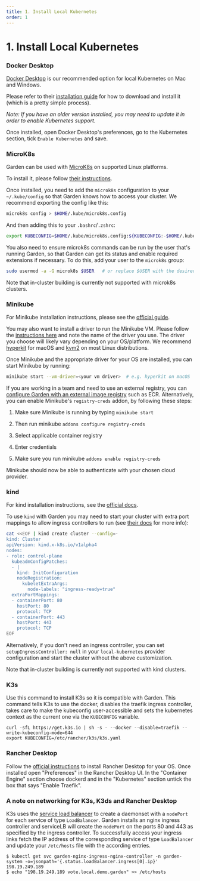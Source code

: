 ```yaml
---
title: 1. Install Local Kubernetes
order: 1
---
```


# 1. Install Local Kubernetes

### Docker Desktop

[Docker Desktop](https://docs.docker.com/engine) is our recommended option for local Kubernetes on Mac and Windows.

Please refer to their [installation guide](https://docs.docker.com/engine/installation/) for how to download and install it (which is a pretty simple process).

_Note: If you have an older version installed, you may need to update it in order to enable Kubernetes support._

Once installed, open Docker Desktop's preferences, go to the Kubernetes section, tick `Enable Kubernetes` and save.

### MicroK8s

Garden can be used with [MicroK8s](https://microk8s.io) on supported Linux platforms.

To install it, please follow [their instructions](https://microk8s.io/docs/).

Once installed, you need to add the `microk8s` configuration to your `~/.kube/config` so that Garden knows how to access your cluster. We recommend exporting the config like this:

```sh
microk8s config > $HOME/.kube/microk8s.config
```

And then adding this to your `.bashrc`/`.zshrc`:

```sh
export KUBECONFIG=$HOME/.kube/microk8s.config:${KUBECONFIG:-$HOME/.kube/config}
```

You also need to ensure microk8s commands can be run by the user that's running Garden, so that Garden can get its status and enable required extensions if necessary. To do this, add your user to the `microk8s` group:

```sh
sudo usermod -a -G microk8s $USER   # or replace $USER with the desired user, if it's not the current user
```

Note that in-cluster building is currently not supported with microk8s clusters.

### Minikube

For Minikube installation instructions, please see the [official guide](https://github.com/kubernetes/minikube#installation).

You may also want to install a driver to run the Minikube VM. Please follow the
[instructions here](https://minikube.sigs.k8s.io/docs/drivers/)
and note the name of the driver you use. The driver you choose will likely vary depending on your
OS/platform. We recommend [hyperkit](https://minikube.sigs.k8s.io/docs/drivers/hyperkit/)
for macOS and [kvm2](https://minikube.sigs.k8s.io/docs/drivers/kvm2/) on most Linux
distributions.

Once Minikube and the appropriate driver for your OS are installed, you can start Minikube by running:

```sh
minikube start --vm-driver=<your vm driver>  # e.g. hyperkit on macOS
```

If you are working in a team and need to use an external registry, you can [configure Garden with an external image registry](https://docs.garden.io/kubernetes-plugins/remote-k8s/configure-registry) such as ECR. Alternatively, you can enable Minikube's `registry-creds` addon, by following these steps:

1.  Make sure Minikube is running by typing `minikube start`

2.  Then run minikube `addons configure registry-creds`

3.  Select applicable container registry 

4.  Enter credentials

5.  Make sure you run minikube `addons enable registry-creds`

Minikube should now be able to authenticate with your chosen cloud provider.

### kind

For kind installation instructions, see the [official docs](https://kind.sigs.k8s.io/docs/user/quick-start/).

To use `kind` with Garden you may need to start your cluster with extra port mappings to allow ingress controllers to run (see [their docs](https://kind.sigs.k8s.io/docs/user/ingress/) for more info):

```sh
cat <<EOF | kind create cluster --config=-
kind: Cluster
apiVersion: kind.x-k8s.io/v1alpha4
nodes:
- role: control-plane
  kubeadmConfigPatches:
  - |
    kind: InitConfiguration
    nodeRegistration:
      kubeletExtraArgs:
        node-labels: "ingress-ready=true"
  extraPortMappings:
  - containerPort: 80
    hostPort: 80
    protocol: TCP
  - containerPort: 443
    hostPort: 443
    protocol: TCP
EOF
```

Alternatively, if you don't need an ingress controller, you can set `setupIngressController: null` in your `local-kubernetes` provider configuration and start the cluster without the above customization.

Note that in-cluster building is currently not supported with kind clusters.

### K3s

Use this command to install K3s so it is compatible with Garden. This command tells K3s to use the docker, disables the traefik ingress controller, takes care to make the kubeconfig user-accessible and sets the kubernetes context as the current one via the `KUBECONFIG` variable.

```
curl -sfL https://get.k3s.io | sh -s - --docker --disable=traefik --write-kubeconfig-mode=644
export KUBECONFIG=/etc/rancher/k3s/k3s.yaml
```

### Rancher Desktop

Follow the [official instructions](https://docs.rancherdesktop.io/getting-started/installation/) to install Rancher Desktop for your OS.
Once installed open "Preferences" in the Rancher Desktop UI. In the "Container Engine" section choose dockerd and in the "Kubernetes" section untick the box that says "Enable Traefik".

### A note on networking for K3s, K3ds and Rancher Desktop

K3s uses the [service load balancer](https://docs.k3s.io/networking#service-load-balancer) to create a daemonset with a `nodePort` for each service of type `LoadBalancer`. Garden installs an nginx ingress controller and serviceLB will create the `nodePort` on the ports 80 and 443 as specified by the ingress controller. To successfully access your ingress links fetch the IP address of the corresponding service of type `LoadBalancer` and update your `/etc/hosts` file with the according entries.

```
$ kubectl get svc garden-nginx-ingress-nginx-controller -n garden-system -o=jsonpath='{.status.loadBalancer.ingress[0].ip}'
198.19.249.189
$ echo "198.19.249.189 vote.local.demo.garden" >> /etc/hosts
```